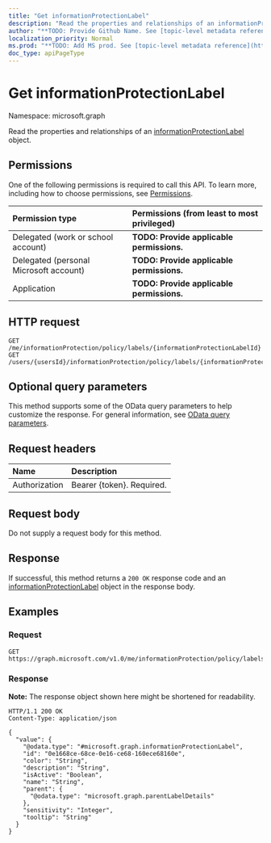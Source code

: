 ```yaml
---
title: "Get informationProtectionLabel"
description: "Read the properties and relationships of an informationProtectionLabel object."
author: "**TODO: Provide Github Name. See [topic-level metadata reference](https://msgo.azurewebsites.net/add/document/guidelines/metadata.html#topic-level-metadata)**"
localization_priority: Normal
ms.prod: "**TODO: Add MS prod. See [topic-level metadata reference](https://msgo.azurewebsites.net/add/document/guidelines/metadata.html#topic-level-metadata)**"
doc_type: apiPageType
---
```


# Get informationProtectionLabel
Namespace: microsoft.graph



Read the properties and relationships of an [informationProtectionLabel](../resources/informationprotectionlabel.md) object.

## Permissions
One of the following permissions is required to call this API. To learn more, including how to choose permissions, see [Permissions](/graph/permissions-reference).

|Permission type|Permissions (from least to most privileged)|
|:---|:---|
|Delegated (work or school account)|**TODO: Provide applicable permissions.**|
|Delegated (personal Microsoft account)|**TODO: Provide applicable permissions.**|
|Application|**TODO: Provide applicable permissions.**|

## HTTP request

<!-- {
  "blockType": "ignored"
}
-->
``` http
GET /me/informationProtection/policy/labels/{informationProtectionLabelId}
GET /users/{usersId}/informationProtection/policy/labels/{informationProtectionLabelId}
```

## Optional query parameters
This method supports some of the OData query parameters to help customize the response. For general information, see [OData query parameters](/graph/query-parameters).

## Request headers
|Name|Description|
|:---|:---|
|Authorization|Bearer {token}. Required.|

## Request body
Do not supply a request body for this method.

## Response

If successful, this method returns a `200 OK` response code and an [informationProtectionLabel](../resources/informationprotectionlabel.md) object in the response body.

## Examples

### Request
<!-- {
  "blockType": "request",
  "name": "get_informationprotectionlabel"
}
-->
``` http
GET https://graph.microsoft.com/v1.0/me/informationProtection/policy/labels/{informationProtectionLabelId}
```


### Response
**Note:** The response object shown here might be shortened for readability.
<!-- {
  "blockType": "response",
  "truncated": true,
  "@odata.type": "microsoft.graph.informationProtectionLabel"
}
-->
``` http
HTTP/1.1 200 OK
Content-Type: application/json

{
  "value": {
    "@odata.type": "#microsoft.graph.informationProtectionLabel",
    "id": "0e1668ce-68ce-0e16-ce68-160ece68160e",
    "color": "String",
    "description": "String",
    "isActive": "Boolean",
    "name": "String",
    "parent": {
      "@odata.type": "microsoft.graph.parentLabelDetails"
    },
    "sensitivity": "Integer",
    "tooltip": "String"
  }
}
```

